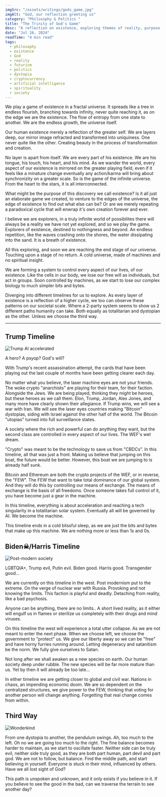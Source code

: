 ```yaml
---
imgSrc: "/assets/writings/gods_game.jpg"
imgAlt: "God, our reflection greeting us"
category: "Philosophy & Politics "
title: "The Trinity of God's Game"
desc: "A reflection on existence, exploring themes of reality, purpose, and the future of humanity."
date: "Jul 26, 2024"
readTime: "4 min read"
tags:
  - philosophy
  - existence
  - God
  - reality
  - futurism
  - politics
  - dystopia
  - cryptocurrency
  - artificial intelligence
  - spirituality
  - society
---
```


We play a game of existence in a fractal universe. It spreads like a tree in endless flourish, branching towards infinity, never quite reaching it, as on the edge we are the existence. The flow of entropy from one state to another. We are the endless growth, the universe itself.

Our human existence merely a reflection of the greater self. We are layers deep, our mirror image refracted and transformed into uniquiness. One never quite like the other. Creating beauty in the process of transformation and creation.

No layer is apart from itself. We are every part of his existence. We are his tongue, his touch, his heart, and his mind. As we wander the world, every aspect of our existence is mirrored on the greater playing field, even if it feels like a minature change eventually any action/karma will bring about synchronizity on a greater scale. So is the game of the infinite universe. From the heart to the stars, it is all interconnected.

What might be the purpose of this discovery we call existence? Is it all just an elaborate game we created, to venture to the edges of the universe, the edge of existence to find out what else can be? Or are we merely repeating a paradoxical cycle that will enwrap it's own creation forever and ever.

I believe we are explorers, in a truly infinite world of possibilites there will always be a reality we have not yet explored, and so we play the game. Explorers of existence, destined to nothingness and beyond. An endless repetition, like the waves crashing onto the shores, the water dissipating into the sand. It is a breath of existence.

All this exploring, and soon we are reaching the end stage of our universe. Touching upon a stage of no return. A cold universe, made of machines and no spiritual insight.

We are forming a system to control every aspect of our lives, of our existence. Like the cells in our body, we lose our free will as individuals, but act in groups. Soon controlled by machines, as we start to lose our complex biology to much simpler bits and bytes.

Diverging into different timelines for us to explore. As every layer of existence is a reflection of a higher cycle, we too can observe these patterns on our societal scale. Where a 2-party system seems to show us 2 different paths humanity can take. Both equally as totalitarian and dystopian as the other. Unless we choose the third way.

---

## Trump Timeline

![Trump AI accelerated](../assets/writings/gods-game/trump.webp)

A hero? A psyop? God's will?

With Trump's recent assassination attempt, the cards that have been playing out the last couple of months have been getting clearer each day.

No matter what you believe, the laser machine eyes are not your friends. The woke crypto "anarchists" are playing for their team, for their faction. Alongside the Jews. We are being played, thinking they might be heroes, but these heroes as we call them. Elon, Trump, Jordan, Alex Jones, and many more have clearly shown their allegiance. If Trump wins, we will see a war with Iran. We will see the laser eyes countries making "Bitcoin" dystopias, siding with Israel against the other half of the world. The Bitcoin "utopias" turned into full surveillance states.

A society where the rich and powerful can do anything they want, but the second class are controlled in every aspect of our lives. The WEF's wet dream.

"Crypto" was meant to be the technology to save us from "CBDCs". In this timeline, all that was just a front. Making us believe that jumping on this boat, the future would be better. However, this boat we are jumping to is already half sunk.

Bitcoin and Ethereum are both the crypto projects of the WEF, or in reverse, the "FEW". The FEW that want to take total dominance of our global system. And they will do this by controlling our means of exchange. The means of exchange is the basis of all freedoms. Once someone takes full control of it, you have become just a gear in the machine.

In this timeline, everything is about acceleration and reaching a tech singularity in a totalitarian solar system. Eventually all will be governed by AI. We become the machine.

This timeline ends in a cold blissful sleep, as we are just the bits and bytes that make up this machine. We are nothing more or less than 1s and 0s.

## Biden☠/Harris Timeline
![Post-modern society](../assets/writings/gods-game/harris.webp)

LGBTQIA+, Trump evil, Putin evil. Biden good. Harris good. Transgender good...

We are currently on this timeline in the west. Post modernism put to the extreme. On the verge of nuclear war with Russia. Provoking and not knowing the limits. This faction is playful and deadly. Detaching from reality, like a bad psychosis.

Anyone can be anything, there are no limits.. A short lived reality, as it either will engulf us in flames or sterilize us completely with their drugs and mind viruses.

On this timeline the west will experience a total utter collapse. As we are not meant to enter the next phase. When we choose left, we choose the government to "protect" us. We give our liberty away so we can be "free" and have horny furries running around. Letting degeneracy and satanitism be the norm. We fully give ourselves to Satan.

Not long after we shall awaken as a new species on earth. Our human society deep under rubble. The new species will be far more mature than us. Yet by then it will already be too late...

In either timeline we are getting closer to global and civil war. Nations in chaos, an impending economic doom. We are so dependent on the centralized structures, we give power to the FEW, thinking that voting for another person will change anything. Forgetting that real change comes from within.

## Third Way
![Wonderkind](../assets/writings/gods-game/wonderkind.jpeg)

From one dystopia to another, the pendulum swings. Ah, too much to the left. Oh no we are going too much to the right. The fine balance becomes harder to maintain, as we start to oscillate faster. Neither side can be truly evil, neither side truly good, as they are both part human, part devil and part god. We are not to follow, but balance. Find the middle path, and start believing in yourself. Everyone is stuck in their mind, influenced by others. Have we all lost sight of God?

This path is unspoken and unknown, and it only exists if you believe in it. If you believe to see the good in the bad, can we traverse the terrain to see another day?

